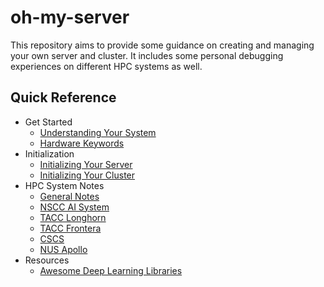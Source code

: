 # oh-my-server

This repository aims to provide some guidance on creating and managing your own server and cluster. It includes some
personal debugging experiences on different HPC systems as well.

## Quick Reference

- Get Started
    - [Understanding Your System](docs/get_started/sysinfo.md)
    - [Hardware Keywords](docs/get_started/hardware_keywords.md)
- Initialization
    - [Initializing Your Server](docs/initialize/vm_software.md)
    - [Initializing Your Cluster](docs/initialize/cluster_software.md)
- HPC System Notes
    - [General Notes](docs/hpc_system_notes/general.md)
    - [NSCC AI System](docs/hpc_system_notes/nscc.md)
    - [TACC Longhorn](docs/hpc_system_notes/tacc_longhorn.md)
    - [TACC Frontera](docs/hpc_system_notes/tacc_frontera.md)
    - [CSCS](docs/hpc_system_notes/cscs.md)
    - [NUS Apollo](docs/hpc_system_notes/nus_apollo.md)
- Resources
    - [Awesome Deep Learning Libraries](docs/resources/dl_libraries.md)

